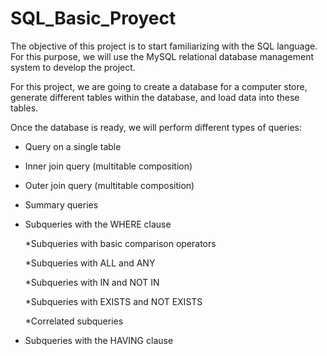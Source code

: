 # SQL_Basic_Proyect


The objective of this project is to start familiarizing with the SQL language. For this purpose, we will use the MySQL relational database management system to develop the project.

For this project, we are going to create a database for a computer store, generate different tables within the database, and load data into these tables.

Once the database is ready, we will perform different types of queries:

*  Query on a single table
  
*  Inner join query (multitable composition)
  
 * Outer join query (multitable composition)
  
 * Summary queries
  
 * Subqueries with the WHERE clause
 
   *Subqueries with basic comparison operators
   
   *Subqueries with ALL and ANY
   
   *Subqueries with IN and NOT IN
   
   *Subqueries with EXISTS and NOT EXISTS
   
   *Correlated subqueries
    
 * Subqueries with the HAVING clause
